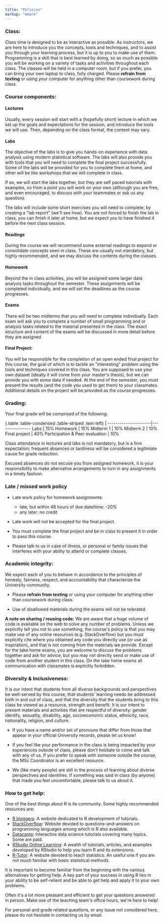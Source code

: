 ```yaml
---
title: "Policies"
markup: "mmark"
---
```


### Class:

Class time is designed to be as interactive as possible. As instructors, we are here to introduce you the concepts, tools and techniques, and to assist you through your learning process, but it is up to you to make use of them. Programming is a skill that is best learned by doing, so as much as possible you will be working on a variety of tasks and activities throughout each class. 
The classes will be held in a computer room, but if you prefer, you can bring your own laptop to class, fully charged. Please **refrain from texting** or using your computer for anything other than coursework during class.


### Course components:

#### **Lectures**

Usually, every session will start with a (hopefully short) lecture in which we set up the goals and expectations for the session, and introduce the tools we will use. Then, depending on the class format, the content may vary.

#### **Labs**

The objective of the labs is to give you hands-on experience with data analysis using modern statistical software. The labs will also provide you with tools that you will need to complete the final project successfully. Some of the labs will be provided for you to complete them at home, and other will be like workshops that we will complete in class.

If so, we will start the labs together, but they are self paced tutorials with examples, so from a point you will work on your own (although you are free, and even encouraged, to discuss with your teammates or ask us any question).

The labs will include some short exercises you will need to complete, by creating a "lab report" (we'll see how). You are not forced to finish the lab in class, you can finish it later at home, but we expect you to have finished it before the next class session.


#### **Readings**

During the course we will recommend some external readings to expand or consolidate concepts seen in class. These are usually not mandatory, but highly recommended, and we may discuss the contents during the classes.

#### **Homework**

Beyond the in class activities, you will be assigned some larger data analysis tasks throughout the semester. These assignments will be completed individually, and we will set the deadlines as the course progresses.


#### **Exams**

There will be two midterms that you will need to complete individually. Each exam will ask you to complete a number of small programming and or analysis tasks related to the material presented in the class. The exact structure and content of the exams will be discussed in more detail before they are assigned.

#### **Final Project:**

You will be responsible for the completion of an open ended final project for this course, the goal of which is to tackle an "interesting" problem using the tools and techniques covered in this class. You are supposed to use your own dataset (ideally it will come from your master's thesis), but we can provide you with some data if needed. At the end of the semester, you must present the results (and the code you used to get them) to your classmates. Additional details on the project will be provided as the course progresses.


### Grading:

Your final grade will be comprised of the following:

{.table .table-condensed .table-striped .text-left}
 <span></span>        | <span></span>
----------------------|----------------
Labs                  | 15%
Homework              | 15%
Midterm 1             | 10%
Midterm 2             | 10%
Final project         | 40%
Participation & Peer evaluation       | 10%

Class attendance in lectures and labs is not mandatory, but is a firm expectation; frequent absences or tardiness will be considered a legitimate cause for grade reduction.

Excused absences do not excuse you from assigned homework, it is your responsibility to make alternative arrangements to turn in any assignments in a timely fashion.


### Late / missed work policy

- Late work policy for homework assignments:
    - late, but within 48 hours of due date/time: -20%
    - any later: no credit
    
- Late work will not be accepted for the final project.

- You must complete the final project and be in class to present it in order to pass this course.

- Please talk to us in case of illness, or personal or family issues that interferes with your ability to attend or complete classes.


### Academic integrity:

We expect each of you to behave in accordance to the principles of honesty, fairness, respect, and accountability that characterize the University community. 

- Please **refrain from texting** or using your computer for anything other than coursework during class.

- Use of disallowed materials during the exams will not be tolerated.

**A note on sharing / reusing code:** We are aware that a huge volume of code is available on the web to solve any number of problems. Unless we explicitly tell you not to use something, the course's policy is that you may make use of any online resources (e.g. StackOverflow) but you must explicitly cite where you obtained any code you directly use (or use as inspiration), and that is not coming from the materials we provide. Except for the take home exams, you are welcome to discuss the problems together and ask for advice, but you may not directly send or make use of code from another student in this class. On the take home exams all communication with classmates is explicitly forbidden.


### Diversity & Inclusiveness:

It is our intent that students from all diverse backgrounds and perspectives be well-served by this course, that students' learning needs be addressed both in and out of class, and that the diversity that the students bring to this class be viewed as a resource, strength and benefit. It is our intent to present materials and activities that are respectful of diversity: gender identity, sexuality, disability, age, socioeconomic status, ethnicity, race, nationality, religion, and culture. 

- If you have a name and/or set of pronouns that differ from those that appear in your official University records, please let us know!

- If you feel like your performance in the class is being impacted by your experiences outside of class, please don't hesitate to come and talk with any of us. If you prefer to speak with someone outside the course, the MSc Coordinator is an excellent resource.

- We (like many people) are still in the process of learning about diverse perspectives and identities. If something was said in class (by anyone) that made you feel uncomfortable, please talk to us about it.


### How to get help:

One of the best things about R is its community. Some highly recommended resources are:

- [R bloggers](http://www.r-bloggers.com/): A website dedicated to R development of tutorials.
- [StackOverflow](http://stackoverflow.com/): Website devoted to questions-and-answers on programming languages among which is R also available.
- [Datacamp](https://www.datacamp.com/search?q=&facets%5Btechnology%5D%5B%5D=R): Interactive data science tutorials covering many topics. Some are paid.
- [RStudio Online Learning](https://www.rstudio.com/online-learning/): A wealth of tutorials, articles, and examples developed by RStudio to help you learn R and its extensions.
- [R-Tutor](http://www.r-tutor.com/): A website devoted to teach statistics. An useful one if you are not much familiar with basic statistical methods.

It is important to become familiar from the beginning with the various alternatives for getting help. A key part of your success in using R lies in your ability to be self-relient and be able to get help and apply it to your own problems.

Often it's a lot more pleasant and efficient to get your questions answered in person. Make use of the teaching team's office hours, we're here to help!

For personal and grade related questions, or any issue not considered here, please do not hesitate in contacting us by email.

